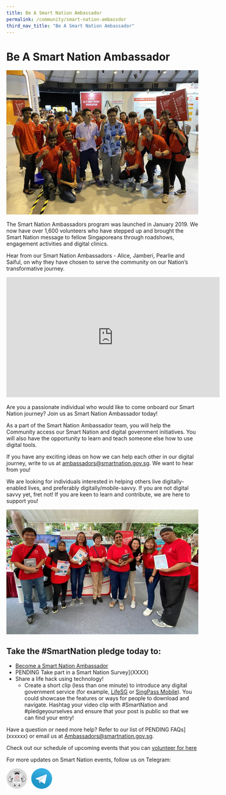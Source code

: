 ```yaml
---
title: Be A Smart Nation Ambassador
permalink: /community/smart-nation-ambassdor
third_nav_title: "Be A Smart Nation Ambassador"
---
```

# Be A Smart Nation Ambassador

![Smart Nation Ambassdors at an event](/images/_community/SNA-smart-Nation-U.jpg)

The Smart Nation Ambassadors program was launched in January 2019. We now have over 1,600 volunteers who have stepped up and brought the Smart Nation message to fellow Singaporeans through roadshows, engagement activities and digital clinics.

Hear from our Smart Nation Ambassadors - Alice, Jamberi, Pearlie and Saiful, on why they have chosen to serve the community on our Nation’s transformative journey.

<p><div class="bp-youtube">
<iframe width="560" height="315" src="https://www.youtube.com/embed/sY__ajCgMnk" frameborder="0" allow="accelerometer; autoplay; clipboard-write; encrypted-media; gyroscope; picture-in-picture" allowfullscreen></iframe>
</div></p>

Are you a passionate individual who would like to come onboard our Smart Nation journey? Join us as Smart Nation Ambassador today!

As a part of the Smart Nation Ambassador team, you will help the Community access our Smart Nation and digital government initiatives. You will also have the opportunity to learn and teach someone else how to use digital tools.

If you have any exciting ideas on how we can help each other in our digital journey, write to us at [ambassadors@smartnation.gov.sg](mailto:ambassadors@smartnation.gov.sg). We want to hear from you!

We are looking for individuals interested in helping others live digitally-enabled lives, and preferably digitally/mobile-savvy. If you are not digital savvy yet, fret not! If you are keen to learn and contribute, we are here to support you!

![Smart Nation Ambassdors at an Smart Nation & U event](/images/_community/SNA-Grp.jpg)

## Take the #SmartNation pledge today to:

- [Become a Smart Nation Ambassador](mailto:ambassadors@smartnation.gov.sg)  
- PENDING Take part in a Smart Nation Survey](XXXX)  
- Share a life hack using technology!
   - Create a short clip (less than one minute) to introduce any digital government service (for example,  [LifeSG](https://www.smartnation.gov.sg/what-is-smart-nation/initiatives/Strategic-National-Projects/lifesg-initiative) or  [SingPass Mobile](https://www.smartnation.gov.sg/what-is-smart-nation/initiatives/Strategic-National-Projects/national-digital-identity-ndi)).  You could showcase the features or ways for people to download and navigate. Hashtag your video clip with #SmartNation and  #pledgeyourselves and ensure that your post is public so that we can find your entry!

Have a question or need more help? Refer to our list of PENDING FAQs](xxxxxx) or email us at [Ambassadors@smartnation.gov.sg](mailto:Ambassadors@smartnation.gov.sg).

Check out our schedule of upcoming events that you can [volunteer for here](https://www.volunteer.sg/volunteer/agencies/agency_details?code=SmartNation)

For more updates on Smart Nation events, follow us on Telegram:<p>
<a href="https://t.me/SmartNationAmbassadors"><img src="/images/_community/sna-tg.png"></a>
